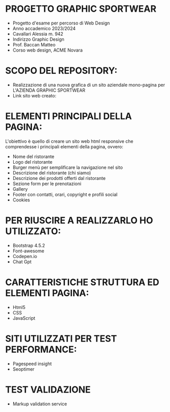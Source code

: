 # PROGETTO GRAPHIC SPORTWEAR
* Progetto d'esame per percorso di Web Design
* Anno accademico 2023/2024
* Cavallari Alessia m. 942
* Indirizzo Graphic Design
* Prof. Baccan Matteo
* Corso web design, ACME Novara

 # SCOPO DEL REPOSITORY:
* Realizzazione di una nuova grafica di un sito aziendale mono-pagina per L'AZIENDA GRAPHIC SPORTWEAR
* Link sito web creato:

 # ELEMENTI PRINCIPALI DELLA PAGINA:
L'obiettivo è quello di creare un sito web html responsive che comprendesse i principali elementi della pagina, ovvero:

* Nome del ristorante
* Logo del ristorante
* Burger menù per semplificare la navigazione nel sito
* Descrizione del ristorante (chi siamo)
* Descrizione dei prodotti offerti dal ristorante
* Sezione form per le prenotazioni
* Gallery
* Footer con contatti, orari, copyright e profili social
* Cookies

# PER RIUSCIRE A REALIZZARLO HO UTILIZZATO:
* Bootstrap 4.5.2
* Font-awesome
* Codepen.io
* Chat Gpt

# CARATTERISTICHE STRUTTURA ED ELEMENTI PAGINA:
* Html5
* CSS
* JavaScript

# SITI UTILIZZATI PER TEST PERFORMANCE:

* Pagespeed insight
* Seoptimer

# TEST VALIDAZIONE
* Markup validation service

